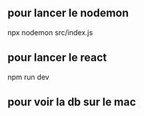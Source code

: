 ## pour lancer le nodemon
npx nodemon src/index.js

## pour lancer le react
npm run dev

## pour voir la db sur le mac 
